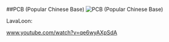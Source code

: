 ##PCB (Popular Chinese Base)
![PCB (Popular Chinese Base)](http://www.onehiveclan.com/uploads/2/8/8/6/28864503/7450830_orig.png)

LavaLoon:

www.youtube.com/watch?v=qe6wyAXpSdA
